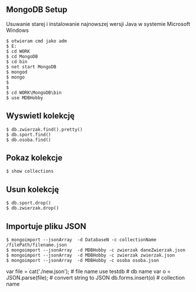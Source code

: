 ## MongoDB Setup
 Usuwanie starej i instalowanie najnowszej wersji Java w systemie Microsoft Windows

```
$ otwieram cmd jako adm
$ E:
$ cd WORK
$ cd MongoDB
$ cd bin
$ net start MongoDB
$ mongod
$ mongo
$
$
$ cd WORK\MongoDB\bin
$ use MDBHobby
```



## Wyswietl kolekcję

```
$ db.zwierzak.find().pretty()
$ db.sport.find()
$ db.osoba.find()

```

## Pokaz kolekcje
```
$ show collections
```


## Usun kolekcję
```
$ db.sport.drop() 
$ db.zwierzak.drop() 
```
## Importuje pliku JSON
```
$ mongoimport --jsonArray  -d DatabaseN -c collectionName /filePath/filename.json
$ mongoimport --jsonArray  -d MDBHobby -c zwierzak daneZwierzak.json
$ mongoimport --jsonArray  -d MDBHobby -c zwierzak zwierzak.json
$ mongoimport --jsonArray  -d MDBHobby -c osoba osoba.json
```

var file = cat('./new.json');     # file name
use testdb                        # db name
var o = JSON.parse(file);         # convert string to JSON
db.forms.insert(o)                # collection name

